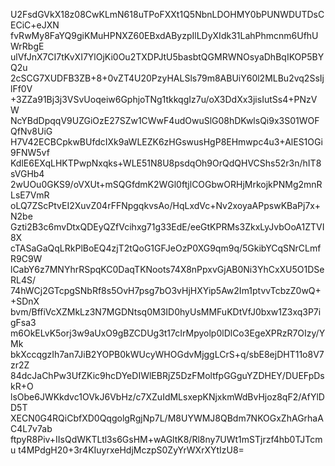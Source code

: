 U2FsdGVkX18z08CwKLmN618uTPoFXXt1Q5NbnLDOHMY0bPUNWDUTDsCECiC+eJXN
fvRwMy8FaYQ9giKMuHPNXZ60EBxdAByzpIlLDyXIdk31LahPhmcnm6UfhUWrRbgE
ulVfJnX7CI7tKvXI7YlOjKi0Ou2TXDPJtU5basbtQGMRWNOsyaDhBqIKOP5BYQ2u
2cSCG7XUDFB3ZB+8+0vZT4U20PzyHALSls79m8ABUiY60l2MLBu2vq2SsIjlFf0V
+3ZZa91Bj3j3VSvUoqeiw6GphjoTNg1tkkqgIz7u/oX3DdXx3jisIutSs4+PNzVW
NcYBdDpqqV9UZGiOzE27SZw1CWwF4udOwuSlG08hDKwlsQi9x3S01WOFQfNv8UiG
H7V42ECBCpkwBUfdcIXk9aWLEZK6zHGswusHgP8EHmwpc4u3+AlES1OGi9FNW5vf
KdlE6EXqLHKTPwpNxqks+WLE51N8U8psdqOh9OrQdQHVCShs52r3n/hIT8sVGHb4
2wUOu0GKS9/oVXUt+mSQGfdmK2WGl0ftjlCOGbwORHjMrkojkPNMg2mnRLsE7VmR
oLQ7ZScPtvEI2XuvZ04rFFNpgqkvsAo/HqLxdVc+Nv2xoyaAPpswKBaPj7x+N2be
Gzti2B3c6mvDtxQDEyQZfVcihxg71g33EdE/eeGtKPRMs3ZkxLyJvbOoA1ZTVI8X
cTASaGaQqLRkPlBoEQ4zjT2tQoG1GFJeOzP0XG9qm9q/5GkibYCqSNrCLmfR9C9W
lCabY6z7MNYhrRSpqKC0DaqTKNoots74X8nPpxvGjAB0Ni3YhCxXU5O1DSeRL4S/
74hWCj2GTcpgSNbRf8s5OvH7psg7bO3vHjHXYip5Aw2Im1ptvvTcbzZ0wQ++SDnX
bvm/BffiVcXZMkLz3N7MGDNtsq0M3ID0hyUsMMFuKDtVfJ0bxw1Z3xq3P7igFsa3
m6OkELvK5orj3w9aUxO9gBZCDUg3t17cIrMpyolp0lDlCo3EgeXPRzR7OIzy/YMk
bkXccqgzIh7an7JiB2YOPB0kWUcyWHOGdvMjggLCrS+q/sbE8ejDHT11o8V7zr2Z
84dcJaChPw3UfZKic9hcDYeDIWlEBRjZ5DzFMoltfpGGguYZDHEY/DUEFpDskR+O
lsObe6JWKkdvc1OVkJ6VbHz/c7XZuIdMLsxepKNjxkmWdBvHjoz8qF2/AfYlDD5T
XECN0G4RQiCbfXD0QqgolgRgjNp7L/M8UYWMJ8QBdm7NKOGxZhAGrhaAC4L7v7ab
ftpyR8Piv+IIsQdWKTLtl3s6GsHM+wAGltK8/Rl8ny7UWt1mSTjrzf4hb0TJTcmu
t4MPdgH20+3r4KIuyrxeHdjMczpS0ZyYrWXrXYtIzU8=

